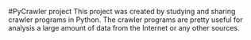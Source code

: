 #PyCrawler project
This project was created by studying and sharing crawler programs in Python. The crawler programs
are pretty useful for analysis a large amount of data from the Internet or any other sources.
